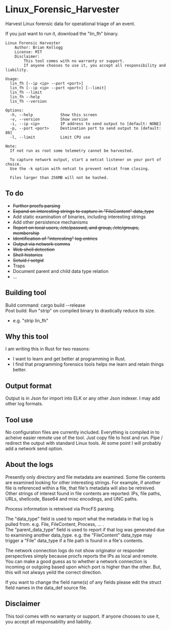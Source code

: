 # Linux_Forensic_Harvester
Harvest Linux forensic data for operational triage of an event.

If you just want to run it, download the "lin_fh" binary.

```
Linux Forensic Harvester
    Author: Brian Kellogg
    License: MIT
    Disclaimer: 
        This tool comes with no warranty or support. 
        If anyone chooses to use it, you accept all responsibility and liability.

Usage:
  lin_fh [--ip <ip> --port <port>]
  lin_fh [--ip <ip> --port <port>] [--limit]
  lin_fh --limit
  lin_fh --help
  lin_fh --version

Options:
  -h, --help            Show this screen
  -v, --version         Show version
  -i, --ip <ip>         IP address to send output to [default: NONE]
  -p, --port <port>     Destination port to send output to [default: 80]
  -l, --limit           Limit CPU use

Note:
  If not run as root some telemetry cannot be harvested.
  
  To capture network output, start a netcat listener on your port of choice.
  Use the -k option with netcat to prevent netcat from closing.  
  
  Files larger than 256MB will not be hashed.
```

## To do
* ~~Further procfs parsing~~
* ~~Expand on interesting strings to capture in "FileContent" data_type~~
* Add static examination of binaries, including interesting strings
* Add other persistence mechanisms
* ~~Report on local users, /etc/passwd, and group, /etc/groups, membership~~
* ~~Identification of "interesting" log entries~~
* ~~Output via network comms~~
* ~~Web shell detection~~
* ~~Shell histories~~
* ~~Setuid / setgid~~
* Traps
* Document parent and child data type relation
* ...

## Building tool
Build command: cargo build --release  
Post build: Run "strip" on compiled binary to drastically reduce its size.
* e.g. "strip lin_fh"

## Why this tool
I am writing this in Rust for two reasons:
* I want to learn and get better at programming in Rust.
* I find that programming forensics tools helps me learn and retain things better.

## Output format
Output is in Json for import into ELK or any other Json indexer. I may add other log formats.

## Tool use
No configuration files are currently included. Everything is compiled in to acheive easier remote use of the tool. Just copy file to host and run. Pipe / redirect the output with standard Linux tools. At some point I will probably add a network send option.

## About the logs
Presently only directory and file metadata are examined. Some file contents are examined looking for other interesting strings. For example, if another file is referenced within a file, that file's metadata will also be retreived. Other strings of interest found in file contents are reported: IPs, file paths, URLs, shellcode, Base64 and misc encodings, and UNC paths.  
  
Process information is retreived via ProcFS parsing.  
  
The "data_type" field is used to report what the metadata in that log is pulled from. e.g. File, FileContent, Process, ... .  
The "parent_data_type" field is used to report if that log was generated due to examining another data_type. e.g. the "FileContent" data_type may trigger a "File" data_type if a file path is found in a file's contents.

The network connection logs do not show originator or responder perspectives simply because procfs reports the IPs as local and remote. You can make a good guess as to whether a network connection is incoming or outgoing based upon which port is higher than the other. But, this will not always yeild the correct direction.

If you want to change the field name(s) of any fields please edit the struct field names in the data_def source file.

## Disclaimer
This tool comes with no warranty or support. If anyone chooses to use it, you accept all responsability and liability.
